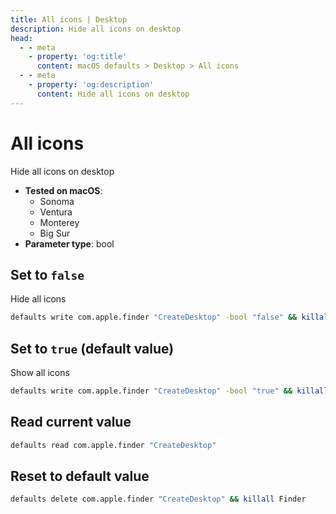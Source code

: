 ```yaml
---
title: All icons | Desktop
description: Hide all icons on desktop
head:
  - - meta
    - property: 'og:title'
      content: macOS defaults > Desktop > All icons
  - - meta
    - property: 'og:description'
      content: Hide all icons on desktop
---
```


# All icons

Hide all icons on desktop

- **Tested on macOS**:
  - Sonoma
  - Ventura
  - Monterey
  - Big Sur
- **Parameter type**: bool

## Set to `false`

Hide all icons

```bash
defaults write com.apple.finder "CreateDesktop" -bool "false" && killall Finder
```

## Set to `true` (default value)

Show all icons

```bash
defaults write com.apple.finder "CreateDesktop" -bool "true" && killall Finder
```

## Read current value

```bash
defaults read com.apple.finder "CreateDesktop"
```

## Reset to default value

```bash
defaults delete com.apple.finder "CreateDesktop" && killall Finder
```
